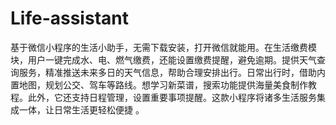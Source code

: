 # Life-assistant
基于微信小程序的生活小助手，无需下载安装，打开微信就能用。在生活缴费模块，用户一键完成水、电、燃气缴费，还能设置缴费提醒，避免逾期。提供天气查询服务，精准推送未来多日的天气信息，帮助合理安排出行。日常出行时，借助内置地图，规划公交、驾车等路线。想学习新菜谱，搜索功能提供海量美食制作教程。此外，它还支持日程管理，设置重要事项提醒。这款小程序将诸多生活服务集成一体，让日常生活更轻松便捷 。
